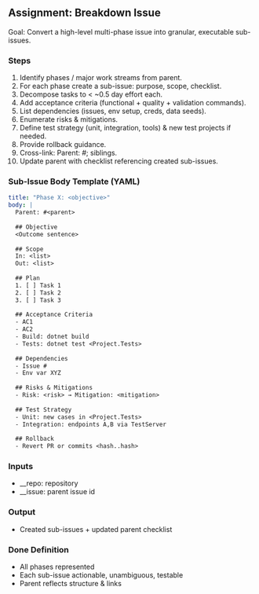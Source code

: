 ## Assignment: Breakdown Issue

Goal: Convert a high-level multi-phase issue into granular, executable sub-issues.

### Steps
1. Identify phases / major work streams from parent.
2. For each phase create a sub-issue: purpose, scope, checklist.
3. Decompose tasks to < ~0.5 day effort each.
4. Add acceptance criteria (functional + quality + validation commands).
5. List dependencies (issues, env setup, creds, data seeds).
6. Enumerate risks & mitigations.
7. Define test strategy (unit, integration, tools) & new test projects if needed.
8. Provide rollback guidance.
9. Cross-link: Parent: #<id>; siblings.
10. Update parent with checklist referencing created sub-issues.

### Sub-Issue Body Template (YAML)
```yaml
title: "Phase X: <objective>"
body: |
  Parent: #<parent>
  
  ## Objective
  <Outcome sentence>
  
  ## Scope
  In: <list>
  Out: <list>
  
  ## Plan
  1. [ ] Task 1
  2. [ ] Task 2
  3. [ ] Task 3
  
  ## Acceptance Criteria
  - AC1
  - AC2
  - Build: dotnet build
  - Tests: dotnet test <Project.Tests>
  
  ## Dependencies
  - Issue #
  - Env var XYZ
  
  ## Risks & Mitigations
  - Risk: <risk> → Mitigation: <mitigation>
  
  ## Test Strategy
  - Unit: new cases in <Project.Tests>
  - Integration: endpoints A,B via TestServer
  
  ## Rollback
  - Revert PR or commits <hash..hash>
```

### Inputs
- __repo: repository
- __issue: parent issue id

### Output
- Created sub-issues + updated parent checklist

### Done Definition
- All phases represented
- Each sub-issue actionable, unambiguous, testable
 - Parent reflects structure & links

